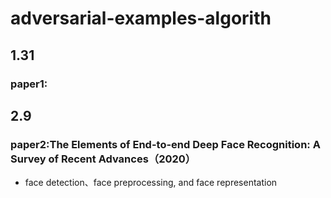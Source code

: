 ﻿# adversarial-examples-algorith
## 1.31
### paper1:

## 2.9
### paper2:The Elements of End-to-end Deep Face Recognition: A Survey of Recent Advances（2020）
- face detection、face preprocessing, and face representation
